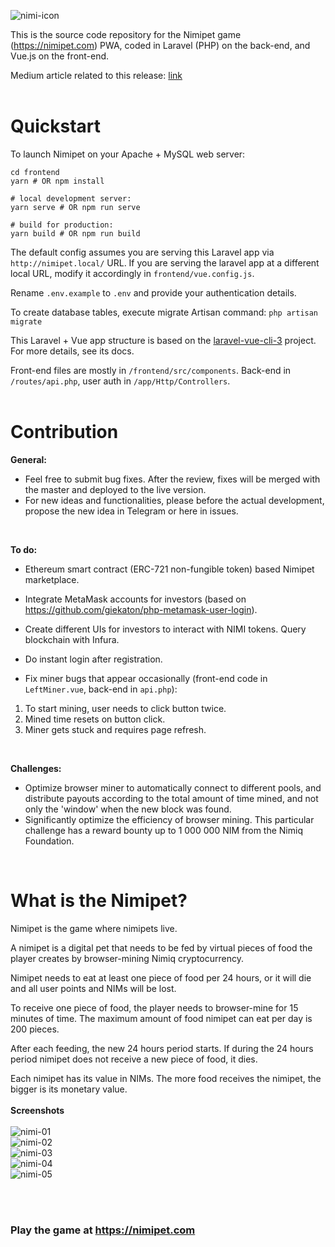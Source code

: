 ![nimi-icon](https://giekaton.com/img/nimi-icon-.png)

This is the source code repository for the Nimipet game (https://nimipet.com) PWA, coded in Laravel (PHP) on the back-end, and Vue.js on the front-end.

Medium article related to this release: [link](https://medium.com/@Nimipet/nimipet-code-rewrite-new-features-marketplace-ff4c820da847)
<br>
<br>
# Quickstart

To launch Nimipet on your Apache + MySQL web server:

```
cd frontend
yarn # OR npm install

# local development server:
yarn serve # OR npm run serve

# build for production:
yarn build # OR npm run build
```

The default config assumes you are serving this Laravel app via `http://nimipet.local/` URL. If you are serving the laravel app at a different local URL, modify it accordingly in `frontend/vue.config.js`.

Rename `.env.example` to `.env` and provide your authentication details.

To create database tables, execute migrate Artisan command: `php artisan migrate`

This Laravel + Vue app structure is based on the [laravel-vue-cli-3](https://github.com/yyx990803/laravel-vue-cli-3) project. For more details, see its docs.

Front-end files are mostly in `/frontend/src/components`.
Back-end in `/routes/api.php`, user auth in `/app/Http/Controllers`.
<br>
<br>
# Contribution

**General:**
- Feel free to submit bug fixes. After the review, fixes will be merged with the master and deployed to the live version.
- For new ideas and functionalities, please before the actual development, propose the new idea in Telegram or here in issues.
<br>

**To do:**
- Ethereum smart contract (ERC-721 non-fungible token) based Nimipet marketplace.
- Integrate MetaMask accounts for investors (based on https://github.com/giekaton/php-metamask-user-login).
- Create different UIs for investors to interact with NIMI tokens. Query blockchain with Infura.
- Do instant login after registration.

- Fix miner bugs that appear occasionally (front-end code in `LeftMiner.vue`, back-end in `api.php`):
1. To start mining, user needs to click button twice.
2. Mined time resets on button click.
3. Miner gets stuck and requires page refresh.
<br>

**Challenges:**
- Optimize browser miner to automatically connect to different pools, and distribute payouts according to the total amount of time mined, and not only the 'window' when the new block was found.
- Significantly optimize the efficiency of browser mining. This particular challenge has a reward bounty up to 1 000 000 NIM from the Nimiq Foundation.
<br>

# What is the Nimipet?

Nimipet is the game where nimipets live.

A nimipet is a digital pet that needs to be fed by virtual pieces of food the player creates by browser-mining Nimiq cryptocurrency.

Nimipet needs to eat at least one piece of food per 24 hours, or it will die and all user points and NIMs will be lost.

To receive one piece of food, the player needs to browser-mine for 15 minutes of time. The maximum amount of food nimipet can eat per day is 200 pieces.

After each feeding, the new 24 hours period starts. If during the 24 hours period nimipet does not receive a new piece of food, it dies.

Each nimipet has its value in NIMs. The more food receives the nimipet, the bigger is its monetary value.
<br>
<br>
**Screenshots**
<br>
<br>
![nimi-01](https://giekaton.com/img/nimi-01-.png)
<br>
![nimi-02](https://giekaton.com/img/nimi-02.png)
<br>
![nimi-03](https://giekaton.com/img/nimi-03.png)
<br>
![nimi-04](https://giekaton.com/img/nimi-04-.png)
<br>
![nimi-05](https://giekaton.com/img/nimi-05-.png)

<br>
<br>

### Play the game at **https://nimipet.com** ###
